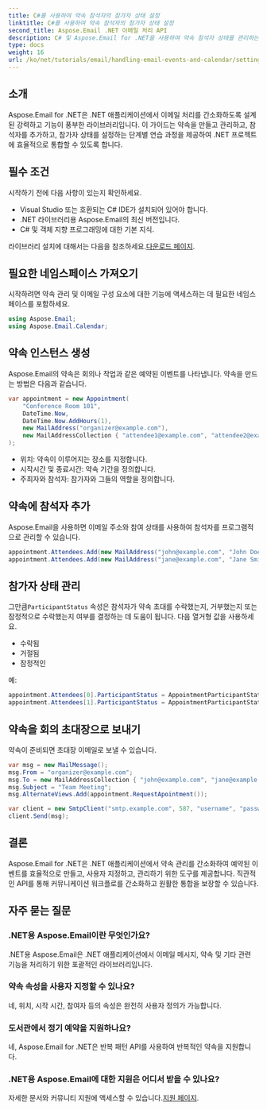 ```yaml
---
title: C#를 사용하여 약속 참석자의 참가자 상태 설정
linktitle: C#를 사용하여 약속 참석자의 참가자 상태 설정
second_title: Aspose.Email .NET 이메일 처리 API
description: C# 및 Aspose.Email for .NET을 사용하여 약속 참석자 상태를 관리하는 방법을 알아보세요. 소스 코드가 포함된 단계별 가이드.
type: docs
weight: 16
url: /ko/net/tutorials/email/handling-email-events-and-calendar/setting-participant-status-for-appointment-attendees/
---
```

## 소개

Aspose.Email for .NET은 .NET 애플리케이션에서 이메일 처리를 간소화하도록 설계된 강력하고 기능이 풍부한 라이브러리입니다. 이 가이드는 약속을 만들고 관리하고, 참석자를 추가하고, 참가자 상태를 설정하는 단계별 연습 과정을 제공하여 .NET 프로젝트에 효율적으로 통합할 수 있도록 합니다.

## 필수 조건

시작하기 전에 다음 사항이 있는지 확인하세요.

- Visual Studio 또는 호환되는 C# IDE가 설치되어 있어야 합니다.
- .NET 라이브러리용 Aspose.Email의 최신 버전입니다.
- C# 및 객체 지향 프로그래밍에 대한 기본 지식.

 라이브러리 설치에 대해서는 다음을 참조하세요.[다운로드 페이지](https://releases.aspose.com/).

## 필요한 네임스페이스 가져오기

시작하려면 약속 관리 및 이메일 구성 요소에 대한 기능에 액세스하는 데 필요한 네임스페이스를 포함하세요.

```csharp
using Aspose.Email;
using Aspose.Email.Calendar;
```

## 약속 인스턴스 생성

Aspose.Email의 약속은 회의나 작업과 같은 예약된 이벤트를 나타냅니다. 약속을 만드는 방법은 다음과 같습니다.

```csharp
var appointment = new Appointment(
    "Conference Room 101", 
    DateTime.Now, 
    DateTime.Now.AddHours(1), 
    new MailAddress("organizer@example.com"),
    new MailAddressCollection { "attendee1@example.com", "attendee2@example.com" }
);
```

- 위치: 약속이 이루어지는 장소를 지정합니다.
- 시작시간 및 종료시간: 약속 기간을 정의합니다.
- 주최자와 참석자: 참가자와 그들의 역할을 정의합니다.

## 약속에 참석자 추가

Aspose.Email을 사용하면 이메일 주소와 참여 상태를 사용하여 참석자를 프로그램적으로 관리할 수 있습니다.

```csharp
appointment.Attendees.Add(new MailAddress("john@example.com", "John Doe"));
appointment.Attendees.Add(new MailAddress("jane@example.com", "Jane Smith"));
```

## 참가자 상태 관리

 그만큼`ParticipantStatus` 속성은 참석자가 약속 초대를 수락했는지, 거부했는지 또는 잠정적으로 수락했는지 여부를 결정하는 데 도움이 됩니다. 다음 열거형 값을 사용하세요.

- 수락됨
- 거절됨
- 잠정적인

예:

```csharp
appointment.Attendees[0].ParticipantStatus = AppointmentParticipantStatus.Accepted;
appointment.Attendees[1].ParticipantStatus = AppointmentParticipantStatus.Declined;
```

## 약속을 회의 초대장으로 보내기

약속이 준비되면 초대장 이메일로 보낼 수 있습니다.

```csharp
var msg = new MailMessage();
msg.From = "organizer@example.com";
msg.To = new MailAddressCollection { "john@example.com", "jane@example.com" };
msg.Subject = "Team Meeting";
msg.AlternateViews.Add(appointment.RequestApointment());

var client = new SmtpClient("smtp.example.com", 587, "username", "password");
client.Send(msg);
```

## 결론

Aspose.Email for .NET은 .NET 애플리케이션에서 약속 관리를 간소화하여 예약된 이벤트를 효율적으로 만들고, 사용자 지정하고, 관리하기 위한 도구를 제공합니다. 직관적인 API를 통해 커뮤니케이션 워크플로를 간소화하고 원활한 통합을 보장할 수 있습니다.

## 자주 묻는 질문

### .NET용 Aspose.Email이란 무엇인가요?

.NET용 Aspose.Email은 .NET 애플리케이션에서 이메일 메시지, 약속 및 기타 관련 기능을 처리하기 위한 포괄적인 라이브러리입니다.

### 약속 속성을 사용자 지정할 수 있나요?

네, 위치, 시작 시간, 참여자 등의 속성은 완전히 사용자 정의가 가능합니다.

### 도서관에서 정기 예약을 지원하나요?

네, Aspose.Email for .NET은 반복 패턴 API를 사용하여 반복적인 약속을 지원합니다.

### .NET용 Aspose.Email에 대한 지원은 어디서 받을 수 있나요?

 자세한 문서와 커뮤니티 지원에 액세스할 수 있습니다.[지원 페이지](https://forum.aspose.com/c/email/11).